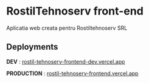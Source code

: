 # RostilTehnoserv front-end

Aplicatia web creata pentru Rostiltehnoserv SRL

## Deployments

**DEV** : [rostil-tehnoserv-frontend-dev.vercel.app](https://rostil-tehnoserv-frontend-dev.vercel.app/)

**PRODUCTION** : [rostil-tehnoserv-frontend.vercel.app](https://rostil-tehnoserv-frontend.vercel.app/)
